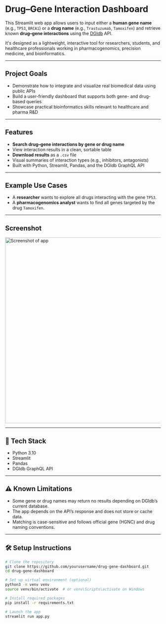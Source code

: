 # Drug–Gene Interaction Dashboard

This Streamlit web app allows users to input either a **human gene name** (e.g., `TP53`, `BRCA1`) or a **drug name** (e.g., `Trastuzumab`, `Tamoxifen`) and retrieve known **drug–gene interactions** using the [DGIdb](https://dgidb.org/) API.

It's designed as a lightweight, interactive tool for researchers, students, and healthcare professionals working in pharmacogenomics, precision medicine, and bioinformatics.

---

## Project Goals

- Demonstrate how to integrate and visualize real biomedical data using public APIs
- Build a user-friendly dashboard that supports both gene- and drug-based queries
- Showcase practical bioinformatics skills relevant to healthcare and pharma R&D

---

## Features

- **Search drug–gene interactions by gene or drug name**
- View interaction results in a clean, sortable table
- **Download results** as a `.csv` file
- Visual summaries of interaction types (e.g., inhibitors, antagonists)
- Built with Python, Streamlit, Pandas, and the DGIdb GraphQL API

---

## Example Use Cases

- A **researcher** wants to explore all drugs interacting with the gene `TP53`.
- A **pharmacogenomics analyst** wants to find all genes targeted by the drug `Tamoxifen`.

---

## Screenshot

<img src="screenshot.png" alt="Screenshot of app" width="600"/>

---

## 🧱 Tech Stack

- Python 3.10
- Streamlit
- Pandas
- DGIdb GraphQL API

---

## ⚠️ Known Limitations

- Some gene or drug names may return no results depending on DGIdb’s current database.
- The app depends on the API’s response and does not store or cache data.
- Matching is case-sensitive and follows official gene (HGNC) and drug naming conventions.

---

## 🛠 Setup Instructions

```bash
# Clone the repository
git clone https://github.com/yourusername/drug-gene-dashboard.git
cd drug-gene-dashboard

# Set up virtual environment (optional)
python3 -m venv venv
source venv/bin/activate  # or venv\Scripts\activate on Windows

# Install required packages
pip install -r requirements.txt

# Launch the app
streamlit run app.py
